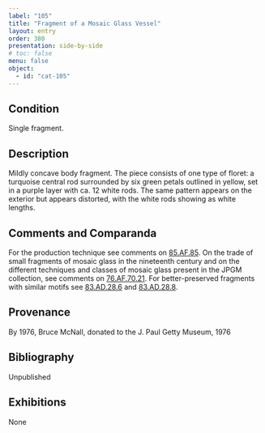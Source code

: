 ```yaml
---
label: "105"
title: "Fragment of a Mosaic Glass Vessel"
layout: entry
order: 380
presentation: side-by-side
# toc: false
menu: false
object:
  - id: "cat-105"
---
```


## Condition

Single fragment.

## Description

Mildly concave body fragment. The piece consists of one type of floret: a turquoise central rod surrounded by six green petals outlined in yellow, set in a purple layer with ca. 12 white rods. The same pattern appears on the exterior but appears distorted, with the white rods showing as white lengths.

## Comments and Comparanda

For the production technique see comments on [85.AF.85](#cat). On the trade of small fragments of mosaic glass in the nineteenth century and on the different techniques and classes of mosaic glass present in the JPGM collection, see comments on [76.AF.70.21](#cat). For better-preserved fragments with similar motifs see [83.AD.28.6](#cat) and [83.AD.28.8](#cat).

## Provenance

By 1976, Bruce McNall, donated to the J. Paul Getty Museum, 1976

## Bibliography

Unpublished

## Exhibitions

None